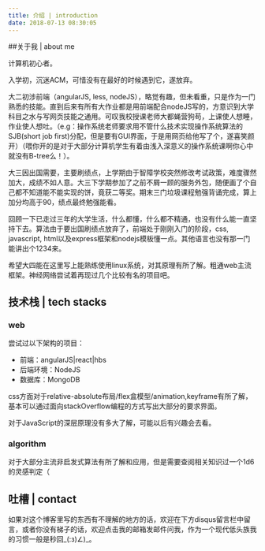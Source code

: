 ```yaml
---
title: 介绍 | introduction
date: 2018-07-13 08:30:05
---
```


##关于我 | about me

计算机初心者。

入学初，沉迷ACM，可惜没有在最好的时候遇到它，遂放弃。

大二初涉前端（angularJS, less, nodeJS），略觉有趣，但未看重，只是作为一门熟悉的技能。直到后来有所有大作业都是用前端配合nodeJS写的，方意识到大学科目之水与写网页技能之通用。可叹我校授课老师大都蝇营狗苟，上课使人想睡，作业使人想吐。（e.g：操作系统老师要求用不管什么技术实现操作系统算法的SJB(short job first)分配，但是要有GUI界面，于是用网页给他写了个，遂喜笑颜开）（喂你开的是对于大部分计算机学生有着由浅入深意义的操作系统课啊你心中就没有B-tree么！）。

大三因出国需要，主要刷绩点，上学期由于智障学校突然修改考试政策，难度骤然加大，成绩不如人意。大三下学期参加了之前不屑一顾的服务外包，随便画了个自己都不知道能不能实现的饼，竟获二等奖。期末三门垃圾课程勉强背诵完成，算上加分均高于90，绩点最终勉强能看。

回顾一下已走过三年的大学生活，什么都懂，什么都不精通，也没有什么能一直坚持下去。算法由于要出国刷绩点放弃了，前端处于刚刚入门的阶段，css, javascript, html以及express框架和nodejs模板懂一点。其他语言也没有那一门能讲出个1234来。

希望大四能在这里写上能熟练使用linux系统，对其原理有所了解。粗通web主流框架。神经网络尝试着再现过几个比较有名的项目吧。

## 技术栈 | tech stacks

### web

 尝试过以下架构的项目：

- 前端：angularJS|react|hbs
- 后端环境：NodeJS
- 数据库：MongoDB

css方面对于relative-absolute布局/flex盒模型/animation,keyframe有所了解，基本可以通过面向stackOverflow编程的方式写出大部分的要求界面。

对于JavaScript的深层原理没有多大了解，可能以后有兴趣会去看。

### algorithm

对于大部分主流非启发式算法有所了解和应用，但是需要查阅相关知识过一个1d6的灵感判定（

## 吐槽 | contact

如果对这个博客里写的东西有不理解的地方的话，欢迎在下方disqus留言栏中留言，或者你没有梯子的话，欢迎点击我的邮箱发邮件问我，作为一个现代低头族我的习惯一般是秒回_(:з)∠)_。
